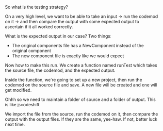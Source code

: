 So what is the testing strategy?

On a very high level, we want to be able to take an input -> run the codemod on it -> and then
compare the output with some expected output to ascertain if it all worked correctly.

What is the expected output in our case? Two things:

- The original components file has a NewComponent instead of the original component
- The new component file is exactly like we would expect

Now how to make this run. We create a function named runTest which takes the
source file, the codemod, and the expected output.

Inside the function, we're going to set up a new project, then run the codemod on the source
file and save. A new file will be created and one will get modified.

Ohhh so we need to maintain a folder of source and a folder of output. This is like jscodeshift

We import the file from the source, run the codemod on it, then compare the output with the
output files. If they are the same, yee-haw. If not, better luck next time.
